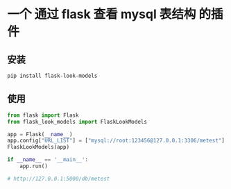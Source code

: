 # 一个 通过 flask 查看 mysql 表结构 的插件

## 安装
```
pip install flask-look-models
```

## 使用
```python
from flask import Flask
from flask_look_models import FlaskLookModels

app = Flask(__name__)
app.config["URL_LIST"] = ["mysql://root:123456@127.0.0.1:3306/metest"]
FlaskLookModels(app)

if __name__ == '__main__':
    app.run()

# http://127.0.0.1:5000/db/metest
```
